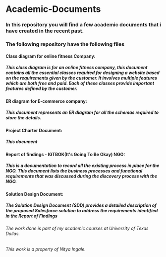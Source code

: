 # Academic-Documents

### In this repository you will find a few academic documents that i have created in the recent past.
### The following repository have the following files
#### Class diagram for online fitness Company:
##### This class diagram is for an online fitness company, this document contains all the essential classes required for designing a website based on the requirements given by the customer. It involves multiple features which are both free and paid. Each of these classes provide important features defined by the customer.
#### ER diagram for E-commerce company:
##### This document represents an ER diagram for all the schemas required to store the details. 
#### Project Charter Document:
##### This document 
#### Report of findings - IGTBOK(It's Going To Be Okay) NGO:
##### This is a documentation to record all the existing process in place for the NGO. This document lists the business processes and functional requirements that was discussed during the discovery process with the NGO. 
#### Solution Design Document:
##### The Solution Design Document (SDD) provides a detailed description of the proposed Salesforce solution to address the requirements identified in the Report of Findings

###### The work done is part of my academic courses at University of Texas Dallas.
###### This work is a property of Nitya Ingale.
